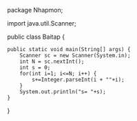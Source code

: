 package Nhapmon;

import java.util.Scanner;

public class Baitap {

	public static void main(String[] args) {
		Scanner sc = new Scanner(System.in);
		int N = sc.nextInt();
		int s = 0;
		for(int i=1; i<=N; i++) {
			s+=Integer.parseInt(i + ""+i);
		}
		System.out.println("s= "+s);
	}

}
